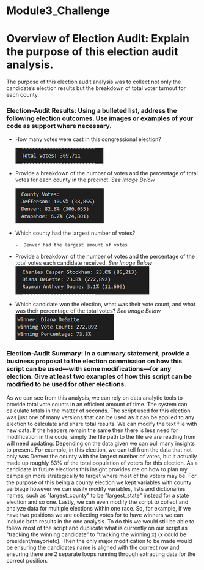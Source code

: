 # Module3_Challenge

# Overview of Election Audit: Explain the purpose of this election audit analysis.
The purpose of this election audit analysis was to collect not only the candidate’s election results but the breakdown of total voter turnout for each county. 

### Election-Audit Results: Using a bulleted list, address the following election outcomes. Use images or examples of your code as support where necessary.
- How many votes were cast in this congressional election?
 
     ![](Election_Analysis_total_Votes.PNG)
- Provide a breakdown of the number of votes and the percentage of total votes for each county in the precinct. _See Image Below_

     ![](Election_Analysis_County_Votes_Breakdown.PNG)
- Which county had the largest number of votes?

      -  Denver had the largest amount of votes 
- Provide a breakdown of the number of votes and the percentage of the total votes each candidate received. _See Image Below_
     ![](Election_Analysis_Candidate_Votes_Breakdown.PNG)
- Which candidate won the election, what was their vote count, and what was their percentage of the total votes? _See Image Below_
     ![](Election_Analysis_Winner_Breakdown.PNG)

### Election-Audit Summary: In a summary statement, provide a business proposal to the election commission on how this script can be used—with some modifications—for any election. Give at least two examples of how this script can be modified to be used for other elections.

As we can see from this analysis, we can rely on data analytic tools to provide total vote counts in an efficient amount of time. The system can calculate totals in the matter of seconds. The script used for this election was just one of many versions that can be used as it can be applied to any election to calculate and share total results. We can modify the text file with new data. If the headers remain the same then there is less need for modification in the code, simply the file path to the file we are reading from will need updating. Depending on the data given we can pull many insights to present. For example, in this election, we can tell from the data that not only was Denver the county with the largest number of votes, but it actually made up roughly 83% of the total population of voters for this election. As a candidate in future elections this insight provides me on how to plan my campaign more strategically to target where most of the voters may be. For the purpose of this being a county election we kept variables with county verbiage however we can easily modify variables, lists and dictionaries names, such as "largest_county" to be "largest_state" instead for a state election and so one. Lastly, we can even modify the script to collect and analyze data for multiple elections within one race. So, for example, if we have two positions we are collecting votes for to have winners we can include both results in the one analysis. To do this we would still be able to follow most of the script and duplicate what is currently on our script as “tracking the winning candidate” to “tracking the winning x) (x could be president/mayor/etc). Then the only major modification to be made would be ensuring the candidates name is aligned with the correct row and ensuring there are 2 separate loops running through extracting data for the correct position. 
